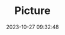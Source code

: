 ---
weight: 1
images:
- /images/edited/73.jpeg
title: Picture
date: 2023-10-27 09:32:48
tags: [luminarneo,work,ilce7m3,truck]
---
